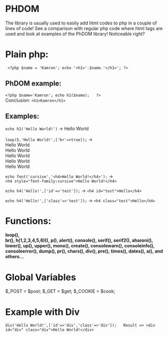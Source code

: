 # PHDOM 
The library is usually used to easily add html codes to php in a couple of lines of code! See a comparison with regular php code where html tags are used and look at examples of the PhDOM library! Noticeable right?


# Plain php:
` <?php $name = 'Kamron'; echo '<h1>'.$name.'</h1>'; ?>`
## PhDOM example:
 `<?php $name='Kamron'; echo h1($name);   ?>` <br>Conclusion:  `<h1>Kamron</h1>`
 
 ## Examples:
 `echo h2('Hello World!')` -> Hello World
 <br><br>`loop(5,'Hello World!',['br'=>true]);` -> <br>Hello World <br>Hello World <br>Hello World <br>Hello World <br>Hello World
 
 `echo font('cursive','<h4>Hello World!</h4>');` -> <br>`<h4 style="font-family:cursive">Hello World!</h4>`
 
 `echo h4('Hello!',['id'=>'test']);` -> `<h4 id="test">Hello</h4>`
 
 `echo h4('Hello!',['class'=>'test']);` -> `<h4 class="test">Hello</h4>`
 
 # Functions:
 <b>loop(),  
  br(), 
  h(1,2,3,4,5,6)(), 
  p(), alert(), console(), serif(), serif2(), aharoni(), lower(), up(), upper(), mono(), create(), consolewarn(), consoleinfo(), consoleerror(), dump(), pr(), chars(), div(), pre(), times(), dates(), a(), and others...</b>

# Global Variables
$_POST = $post;
$_GET = $get;
$_COOKIE = $cook;

# Example with Div
`div('Hello World!',['id'=>'div','class'=>'div']);   Result => <div id="div" class="div">Hello World!</div>`
